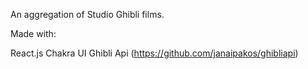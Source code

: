 An aggregation of Studio Ghibli films. 

Made with: 

React.js
Chakra UI
Ghibli Api (https://github.com/janaipakos/ghibliapi)